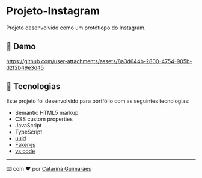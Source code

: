 # Projeto-Instagram

Projeto desenvolvido como um protótiopo do Instagram.

## 👀 Demo

https://github.com/user-attachments/assets/8a3d644b-2800-4754-905b-d2f2b49e3d45

## 🚀 Tecnologias

Este projeto foi desenvolvido para portfólio com as seguintes tecnologias:

- Semantic HTML5 markup
- CSS custom properties
- JavaScript
- TypeScript
- [uuid](https://www.npmjs.com/package/uuid)
- [Faker-js](https://fakerjs.dev/guide/)
- [vs code](https://code.visualstudio.com/download)

---

⌨️ com ❤️ por [Catarina Guimarães](https://github.com/catarinaguima) 
